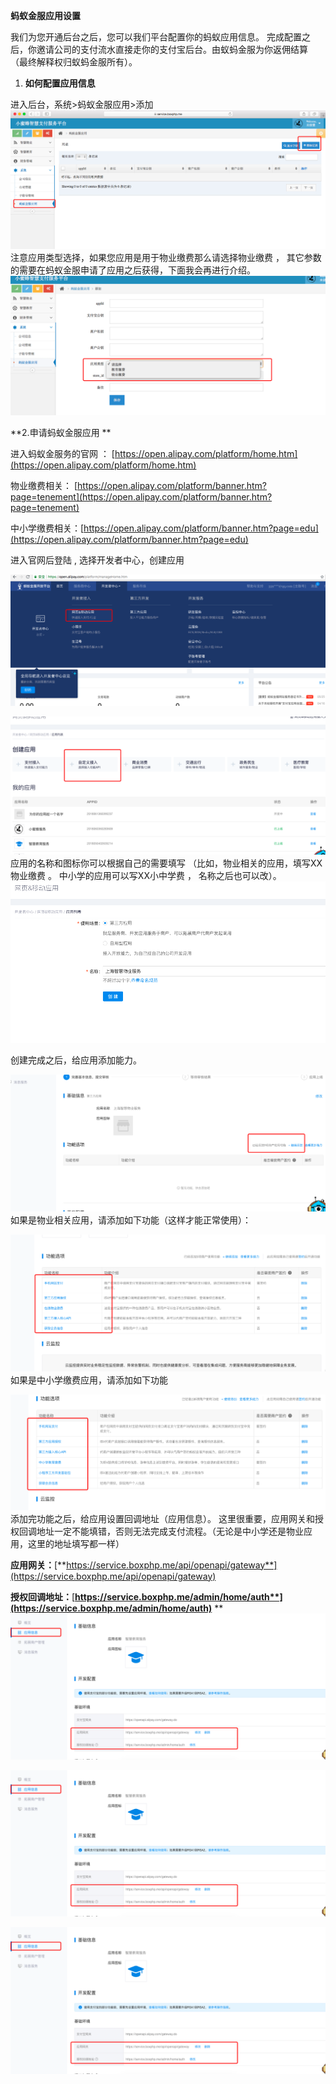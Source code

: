 **蚂蚁金服应用设置**

我们为您开通后台之后，您可以我们平台配置你的蚂蚁应用信息。  完成配置之后，你邀请公司的支付流水直接走你的支付宝后台。由蚁蚂金服为你返佣结算 （最终解释权归蚁蚂金服所有）。

1. **如何配置应用信息**

进入后台，系统&gt;蚂蚁金服应用&gt;添加![](/assets/import.png)注意应用类型选择，如果您应用是用于物业缴费那么请选择物业缴费 ， 其它参数的需要在蚂蚁金服申请了应用之后获得，下面我会再进行介绍。 ![](/assets/import2.png)

**2.申请蚂蚁金服应用 **

进入蚂蚁金服务的官网 ： [https://open.alipay.com/platform/home.htm](https://open.alipay.com/platform/home.htm)

物业缴费相关： [https://open.alipay.com/platform/banner.htm?page=tenement](https://open.alipay.com/platform/banner.htm?page=tenement)

中小学缴费相关：[https://open.alipay.com/platform/banner.htm?page=edu](https://open.alipay.com/platform/banner.htm?page=edu)

进入官网后登陆 , 选择开发者中心，创建应用

![](/assets/import3.png)

![](/assets/import4.png)应用的名称和图标你可以根据自己的需要填写 （比如，物业相关的应用，填写XX物业缴费 。 中小学的应用可以写XX小中学费 ， 名称之后也可以改）。 ![](/assets/import6.png)

创建完成之后，给应用添加能力。

![](/assets/import7.png)如果是物业相关应用，请添加如下功能（这样才能正常使用）：

![](/assets/import9.png)如果是中小学缴费应用，请添加如下功能

![](/assets/import90.png)添加完功能之后，给应用设置回调地址（应用信息）。 这里很重要，应用网关和授权回调地址一定不能填错，否则无法完成支付流程。（无论是中小学还是物业应用，这里的地址填写都一样）

**应用网关：**[**https://service.boxphp.me/api/openapi/gateway**](https://service.boxphp.me/api/openapi/gateway)

**授权回调地址：**[**https://service.boxphp.me/admin/home/auth**](https://service.boxphp.me/admin/home/auth)** **![](/assets/import12.png)

![](/assets/import12.png)

![](/assets/import12.png)

